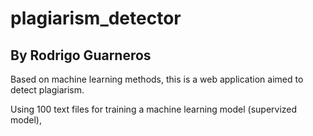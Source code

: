 # plagiarism_detector

## By Rodrigo Guarneros

Based on machine learning methods, this is a web application aimed to detect plagiarism.

Using 100 text files for training a machine learning model (supervized model), 
